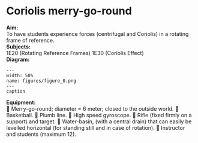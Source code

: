 # Coriolis merry-go-round 
    
<b> Aim: </b>  
 To have students experience forces (centrifugal and Coriolis) in a rotating frame of reference.    
<b> Subjects: </b>  
 1E20 (Rotating Reference Frames) 1E30 (Coriolis Effect)   
<b> Diagram: </b>  
    
```{figure} figures/figure_0.png  
---  
width: 50%  
name: figures/figure_0.png  
---  
caption  
``` 
    
<b> Equipment: </b>  
  Merry-go-round; diameter = 6 meter; closed to the outside world.  Basketball.  Plumb line.  High speed gyroscope.  Rifle (fixed firmly on a support) and target.  Water-basin, (with a central drain) that can easily be levelled horizontal (for standing still and in case of rotation).  Instructor and students (maximum 12). 